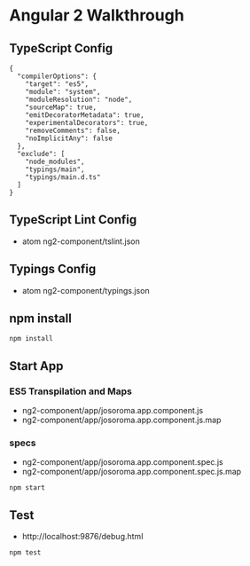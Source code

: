 # Angular 2 Walkthrough

## TypeScript Config

```
{
  "compilerOptions": {
    "target": "es5",
    "module": "system",
    "moduleResolution": "node",
    "sourceMap": true,
    "emitDecoratorMetadata": true,
    "experimentalDecorators": true,
    "removeComments": false,
    "noImplicitAny": false
  },
  "exclude": [
    "node_modules",
    "typings/main",
    "typings/main.d.ts"
  ]
}
```

## TypeScript Lint Config

 - atom ng2-component/tslint.json

## Typings Config

 - atom ng2-component/typings.json

## npm install

```
npm install
```

## Start App

### ES5 Transpilation and Maps

 - ng2-component/app/josoroma.app.component.js
 - ng2-component/app/josoroma.app.component.js.map

### specs

 - ng2-component/app/josoroma.app.component.spec.js
 - ng2-component/app/josoroma.app.component.spec.js.map


```
npm start
```

## Test

 - http://localhost:9876/debug.html

```
npm test
```
